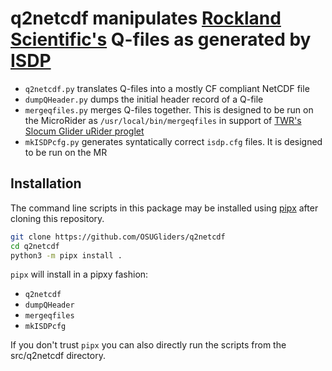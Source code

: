 # q2netcdf manipulates [Rockland Scientific's](https://rocklandscientific.com) Q-files as generated by [ISDP](https://rocklandscientific.com/news/rockland-data-logger/)

- `q2netcdf.py` translates Q-files into a mostly CF compliant NetCDF file
- `dumpQHeader.py` dumps the initial header record of a Q-file
- `mergeqfiles.py` merges Q-files together. This is designed to be run on the MicroRider as `/usr/local/bin/mergeqfiles` in support of [TWR's Slocum Glider uRider proglet](https://www.teledynemarine.com/brands/webb-research/slocum-glider) 
- `mkISDPcfg.py` generates syntatically correct `isdp.cfg` files. It is designed to be run on the MR

## Installation

The command line scripts in this package may be installed using 
[pipx](https://pipx.pypa.io/stable/installation/) after cloning this repository.

```bash
git clone https://github.com/OSUGliders/q2netcdf
cd q2netcdf
python3 -m pipx install .
```

`pipx` will install in a pipxy fashion:
- `q2netcdf`
- `dumpQHeader`
- `mergeqfiles`
- `mkISDPcfg`

If you don't trust `pipx` you can also directly run the scripts from the src/q2netcdf directory.

